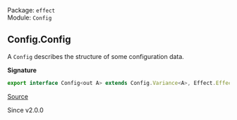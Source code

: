 Package: `effect`<br />
Module: `Config`<br />

## Config.Config

A `Config` describes the structure of some configuration data.

**Signature**

```ts
export interface Config<out A> extends Config.Variance<A>, Effect.Effect<A, ConfigError.ConfigError> {}
```

[Source](https://github.com/Effect-TS/effect/tree/main/packages/effect/src/Config.ts#L38)

Since v2.0.0